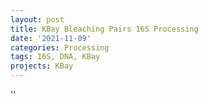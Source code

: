 ```yaml
---
layout: post
title: KBay Bleaching Pairs 16S Processing
date: '2021-11-09'
categories: Processing
tags: 16S, DNA, KBay
projects: KBay
---
```



''



